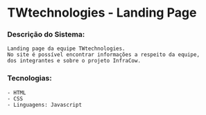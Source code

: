 # TWtechnologies - Landing Page
### Descrição do Sistema:
    Landing page da equipe TWtechnologies. 
    No site é possível encontrar informações a respeito da equipe, 
    dos integrantes e sobre o projeto InfraCow.


### Tecnologias:
    - HTML
    - CSS
    - Linguagens: Javascript

